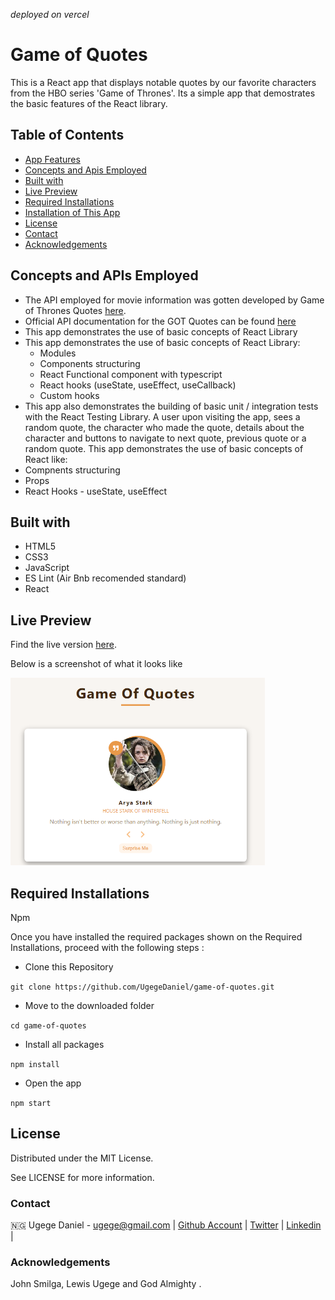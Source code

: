 *deployed on vercel*
# Game of Quotes

This is a React app that displays notable quotes by our favorite characters from the HBO series 'Game of Thrones'. Its a simple app that demostrates the basic features of the React library.

## Table of Contents

- [App Features](#app-features)
- [Concepts and Apis Employed](#concepts-and-apis-employed)
- [Built with](#built-with)
- [Live Preview](#live-preview)
- [Required Installations](#required-installations)
- [Installation of This App](#instalation)
- [License](#license)
- [Contact](#contact)
- [Acknowledgements](#acknowledgements)

## Concepts and APIs Employed

- The API employed for movie information was gotten developed by Game of Thrones Quotes [here](https://api.gameofthronesquotes.xyz/v1/random/50).
- Official API documentation for the GOT Quotes can be found [here](https://gameofthronesquotes.xyz/)
- This app demonstrates the use of basic concepts of React Library 
- This app demonstrates the use of basic concepts of React Library: 
  - Modules
  - Components structuring 
  - React Functional component with typescript
  - React hooks (useState, useEffect, useCallback)
  - Custom hooks
- This app also demonstrates the building of basic unit / integration tests with the React Testing Library.
A user upon visiting the app, sees a random quote, the character who made the quote, details about the character and buttons to navigate to next quote, previous quote or a random quote. 
This app demonstrates the use of basic concepts of React like:
- Compnents structuring
- Props
- React Hooks - useState, useEffect

## Built with

- HTML5
- CSS3
- JavaScript
- ES Lint (Air Bnb recomended standard)
- React

## Live Preview
Find the live version [here](https://game-of-quotes.pages.dev/). 

Below is a screenshot of what it looks like

<img src="https://github.com/UgegeDaniel/game-of-quotes/blob/master/src/img/dez-got.png" alt="project screenshot" height="300px" width="auto"/>

## Required Installations

Npm

Once you have installed the required packages shown on the Required Installations, proceed with the following steps :

* Clone this Repository

`
git clone https://github.com/UgegeDaniel/game-of-quotes.git
`

* Move to the downloaded folder

`cd game-of-quotes
`

* Install all packages

`npm install
`

* Open the app

`
npm start
`

## License
Distributed under the MIT License. 

See LICENSE for more information.

### Contact
🇳🇬 Ugege Daniel - ugege@gmail.com | [Github Account](https://github.com/UgegeDaniel) | [Twitter](https://twitter.com/home) | [Linkedin](https://linkedin.com/in/daniel-ugege-50a499227) |

### Acknowledgements
John Smilga, Lewis Ugege and God Almighty .
